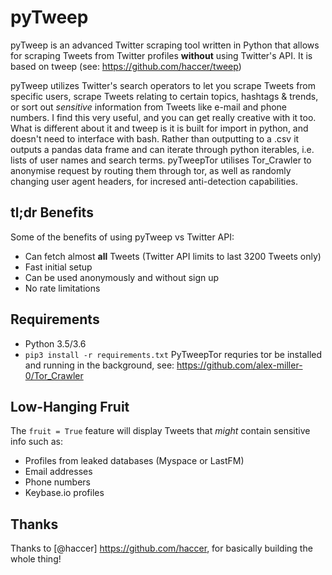 # pyTweep


pyTweep is an advanced Twitter scraping tool written in Python that allows for scraping Tweets from Twitter profiles **without** using Twitter's API. It is based on tweep (see: https://github.com/haccer/tweep)

pyTweep utilizes Twitter's search operators to let you scrape Tweets from specific users, scrape Tweets relating to certain topics, hashtags & trends, or sort out *sensitive* information from Tweets like e-mail and phone numbers. I find this very useful, and you can get really creative with it too. What is different about it and tweep is it is built for import in python, and doesn't need to interface with bash. Rather than outputting to a .csv it outputs a pandas data frame and can iterate through python iterables, i.e. lists of user names and search terms. pyTweepTor utilises Tor_Crawler to anonymise request by routing them through tor, as well as randomly changing user agent headers, for incresed anti-detection capabilities.

## tl;dr Benefits
Some of the benefits of using pyTweep vs Twitter API:
- Can fetch almost __all__ Tweets (Twitter API limits to last 3200 Tweets only)
- Fast initial setup
- Can be used anonymously and without sign up
- No rate limitations

## Requirements
- Python 3.5/3.6
- `pip3 install -r requirements.txt`
PyTweepTor requries  tor be installed and running in the background, see: https://github.com/alex-miller-0/Tor_Crawler


## Low-Hanging Fruit
The `fruit = True` feature will display Tweets that *might* contain sensitive info such as:
- Profiles from leaked databases (Myspace or LastFM)
- Email addresses
- Phone numbers
- Keybase.io profiles


## Thanks
Thanks to [@haccer] https://github.com/haccer, for basically building the whole thing!

